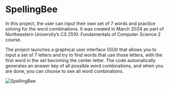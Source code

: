 # SpellingBee

In this project, the user can input their own set of 7 words and practice solving for the word combinations. It was created in March 2024 as part of Northeastern University’s CS 2510: Fundamentals of Computer Science 2 course.

The project launches a graphical user interface (GUI) that allows you to input a set of 7 letters and try to find words that use those letters, with the first word in the set becoming the center letter. The code automatically generates an answer key of all possible word combinations, and when you are done, you can choose to see all word combinations.

![SpellingBee](https://github.com/user-attachments/assets/e517ef46-b731-464a-8ffd-8a4e7f5232e2)
